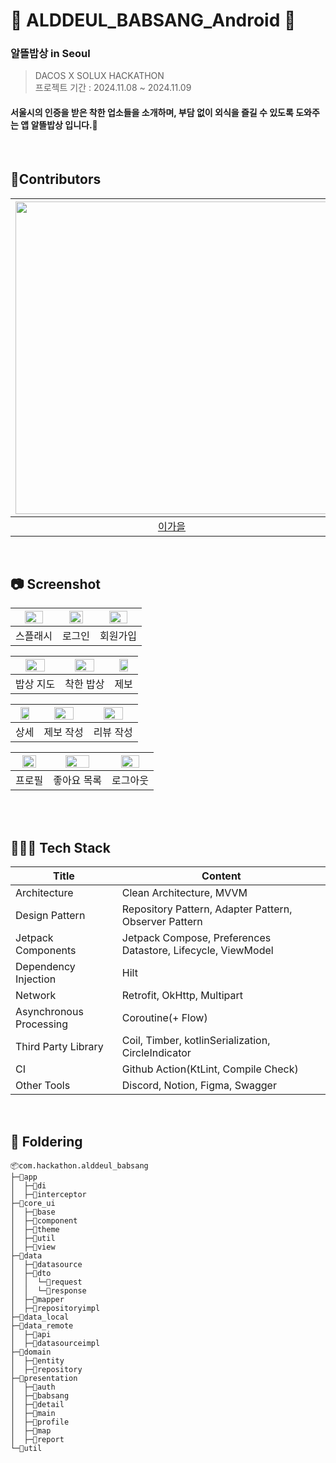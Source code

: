 # 💙 ALDDEUL_BABSANG_Android 💙
### 알뜰밥상 in Seoul
> DACOS X SOLUX HACKATHON</br>
> 프로젝트 기간 : 2024.11.08 ~ 2024.11.09 </br>
#### 서울시의 인증을 받은 착한 업소들을 소개하며, 부담 없이 외식을 즐길 수 있도록 도와주는 앱 **알뜰밥상** 입니다.🍱 </br>
</br>

## 💙Contributors
|<img src="https://avatars.githubusercontent.com/u/91470334?v=4" width="500" />|<img src="https://avatars.githubusercontent.com/u/166610834?v=4" width="500" />|
|:---------:|:---------:|
|[이가을](https://github.com/gaeulzzang)|[백서연](https://github.com/seoyeonsw)|

</br>

## 📷 Screenshot
|<img src="https://github.com/user-attachments/assets/f72927e4-0267-4b9e-a4b6-80ef43e68891" width=70% />|<img src="https://github.com/user-attachments/assets/e700ce91-332a-4c12-9d34-d3af8cd6b11a" width=70% />|<img src="https://github.com/user-attachments/assets/8767a2d3-f5b1-4216-b095-af4e191acad1" width=70% />|
|:---------:|:---------:|:---------:|
|스플래시|로그인|회원가입|

|<img src="https://github.com/user-attachments/assets/218106a5-08f2-407a-8980-70574348f3bf" width=70% />|<img src="https://github.com/user-attachments/assets/0194f1f4-e66f-4cb5-af71-a3df649037ba" width=70% />|<img src="https://github.com/user-attachments/assets/88c78384-e0b8-4914-9487-e430f2edc077" width=70% />|
|:---------:|:---------:|:---------:|
|밥상 지도|착한 밥상|제보|

|<img src="https://github.com/user-attachments/assets/7cb93f86-eccd-4f25-9c78-4a8f4decabd1" width=70% />|<img src="https://github.com/user-attachments/assets/0b0234bc-7a41-4e12-ac52-f54de4e6abb7" width=70% />|<img src="https://github.com/user-attachments/assets/d600b3c1-023b-4d7e-928f-85132dd3e6bd" width=70% />|
|:---------:|:---------:|:---------:|
|상세|제보 작성|리뷰 작성|

|<img src="https://github.com/user-attachments/assets/366a853e-5676-40a0-9e28-42f6ded393c9" width=70% />|<img src="https://github.com/user-attachments/assets/f851d023-9815-4624-8aeb-7fcf362dd23e" width=70% />|<img src="https://github.com/user-attachments/assets/a08fa9fd-1fff-4daf-be6e-3f64b688e9ca" width=70% />|
|:---------:|:---------:|:---------:|
|프로필|좋아요 목록|로그아웃|

</br>
</br>



## 👩🏻‍💻 Tech Stack
| Title | Content |
| ------------ | -------------------------- |
| Architecture | Clean Architecture, MVVM  |
| Design Pattern | Repository Pattern, Adapter Pattern, Observer Pattern |
| Jetpack Components | Jetpack Compose, Preferences Datastore, Lifecycle, ViewModel  |
| Dependency Injection | Hilt  |
| Network | Retrofit, OkHttp, Multipart  |
| Asynchronous Processing | Coroutine(+ Flow)  |
| Third Party Library | Coil, Timber, kotlinSerialization, CircleIndicator  |
| CI | Github Action(KtLint, Compile Check)  |
| Other Tools | Discord, Notion, Figma, Swagger  |\
</br>

## 📁 Foldering
```
📦com.hackathon.alddeul_babsang
├─📂app
│  ├─📂di
│  ├─📂interceptor
├─📂core_ui
│  ├─📂base
│  ├─📂component
│  ├─📂theme
│  ├─📂util
│  ├─📂view
├─📂data
│  ├─📂datasource
│  ├─📂dto
│  │  └─📂request
│  │  └─📂response
│  ├─📂mapper
│  ├─📂repositoryimpl
├─📂data_local
├─📂data_remote
│  ├─📂api
│  ├─📂datasourceimpl
├─📂domain
│  ├─📂entity
│  ├─📂repository
├─📂presentation
│  ├─📂auth
│  ├─📂babsang
│  ├─📂detail
│  ├─📂main
│  ├─📂profile
│  ├─📂map
│  ├─📂report
└─📂util
```
</br>



